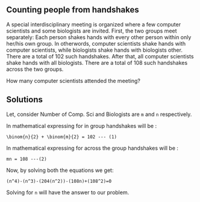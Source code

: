 ## Counting people from handshakes
A special interdisciplinary meeting is organized where a few computer scientists and some biologists are invited. First, the two groups meet separately: Each person shakes hands with every other
person within only her/his own group. In otherwords, computer scientists shake hands with computer scientists, while biologists shake hands with biologists other. There are a total of 102 such
handshakes. After that, all computer scientists shake hands with all biologists. There are a total of 108 such handshakes across the two groups.

How many computer scientists attended the meeting?

## Solutions

Let, consider Number of Comp. Sci and Biologists are `m` and `n` respectively.

In mathematical expressing for in group handshakes will be :

`\binom{n}{2} + \binom{m}{2} = 102 --- (1)`

In mathematical expressing for across the group handshakes will be :

`mn = 108 ---(2)`

Now, by solving both the equations we get:

`(n^4)-(n^3)-(204(n^2))-(108n)+(108^2)=0`

Solving for `n` will have the answer to our problem. 


